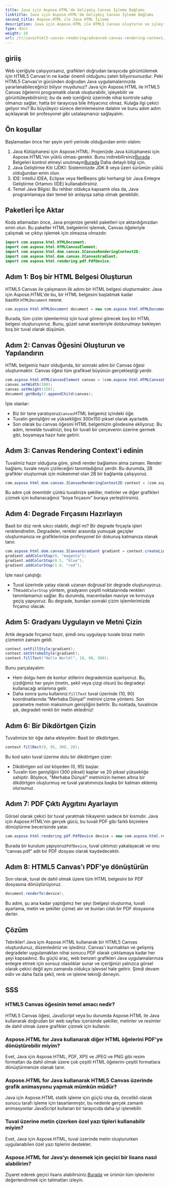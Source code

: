 ```yaml
---
title: Java için Aspose.HTML'de Gelişmiş Canvas İşleme Bağlamı
linktitle: Java için Aspose.HTML'de Gelişmiş Canvas İşleme Bağlamı
second_title: Aspose.HTML ile Java HTML İşleme
description: Java için Aspose.HTML ile HTML5 Canvas oluşturun ve işleyin. Bu güçlü Java kütüphanesini kullanarak adım adım çizim, stil ve PDF'ye aktarmayı öğrenin.
type: docs
weight: 10
url: /tr/java/html5-canvas-rendering/advanced-canvas-rendering-context/
---
```

## giriiş
Web içeriğiyle çalışıyorsanız, grafikleri doğrudan tarayıcıda görüntülemek için HTML5 Canvas'ın ne kadar önemli olduğunu zaten biliyorsunuzdur. Peki HTML5 Canvas'ın gücünden doğrudan Java uygulamalarınızda yararlanabileceğinizi biliyor muydunuz? Java için Aspose.HTML ile HTML5 Canvas öğelerini programatik olarak oluşturabilir, işleyebilir ve görüntüleyebilirsiniz; bu da web içeriğiniz üzerinde nihai kontrole sahip olmanızı sağlar; hatta bir tarayıcıya bile ihtiyacınız olmaz. Kulağa ilgi çekici geliyor mu? Bu büyüleyici sürece derinlemesine dalalım ve bunu adım adım açıklayarak bir profesyonel gibi ustalaşmanızı sağlayalım.
## Ön koşullar
Başlamadan önce her şeyin yerli yerinde olduğundan emin olalım:
1.  Java Kütüphanesi için Aspose.HTML: Projenizde Java kütüphanesi için Aspose.HTML'nin yüklü olması gerekir. Bunu indirebilirsiniz[Burada](https://releases.aspose.com/html/java/) . Belgeleri kontrol etmeyi unutmayın[Burada](https://reference.aspose.com/html/java/) Daha detaylı bilgi için.
2. Java Geliştirme Kiti (JDK): Sisteminizde JDK 8 veya üzeri sürümün yüklü olduğundan emin olun.
3. IDE: IntelliJ IDEA, Eclipse veya NetBeans gibi herhangi bir Java Entegre Geliştirme Ortamını (IDE) kullanabilirsiniz.
4. Temel Java Bilgisi: Bu rehber oldukça kapsamlı olsa da, Java programlamaya dair temel bir anlayışa sahip olmak gereklidir.
## Paketleri İçe Aktar
Koda atlamadan önce, Java projenize gerekli paketleri içe aktardığınızdan emin olun. Bu paketler HTML belgelerini işlemek, Canvas öğeleriyle çalışmak ve çıktıyı işlemek için olmazsa olmazdır.
```java
import com.aspose.html.HTMLDocument;
import com.aspose.html.HTMLCanvasElement;
import com.aspose.html.dom.canvas.ICanvasRenderingContext2D;
import com.aspose.html.dom.canvas.ICanvasGradient;
import com.aspose.html.rendering.pdf.PdfDevice;
```
## Adım 1: Boş bir HTML Belgesi Oluşturun
 HTML5 Canvas ile çalışmanın ilk adımı bir HTML belgesi oluşturmaktır. Java için Aspose.HTML'de bu, bir HTML belgesini başlatmak kadar basittir.`HTMLDocument` nesne.
```java
com.aspose.html.HTMLDocument document = new com.aspose.html.HTMLDocument();
```
Burada, tüm çizim işlemlerimiz için tuval görevi görecek boş bir HTML belgesi oluşturuyoruz. Bunu, güzel sanat eserleriyle doldurulmayı bekleyen boş bir tuval olarak düşünün.
## Adım 2: Canvas Öğesini Oluşturun ve Yapılandırın
HTML belgemiz hazır olduğunda, bir sonraki adım bir Canvas öğesi oluşturmaktır. Canvas öğesi tüm grafiksel büyünün gerçekleştiği yerdir.
```java
com.aspose.html.HTMLCanvasElement canvas = (com.aspose.html.HTMLCanvasElement) document.createElement("canvas");
canvas.setWidth(300);
canvas.setHeight(150);
document.getBody().appendChild(canvas);
```
İşte olanlar:
-  Biz bir tane yaratıyoruz`canvas`HTML belgemiz içindeki öğe.
- Tuvalin genişliğini ve yüksekliğini 300x150 piksel olarak ayarladık.
- Son olarak bu canvas öğesini HTML belgemizin gövdesine ekliyoruz.
Bu adım, temelde tuvalinizi, boş bir tuvali bir çerçevenin üzerine germek gibi, boyamaya hazır hale getirir.
## Adım 3: Canvas Rendering Context'i edinin
Tuvalimiz hazır olduğuna göre, şimdi render bağlamını alma zamanı. Render bağlamı, tuvale neyin çizileceğini tanımladığınız yerdir. Bu durumda, 2B grafikler oluşturmak için mükemmel olan 2B bir bağlamla çalışıyoruz.
```java
com.aspose.html.dom.canvas.ICanvasRenderingContext2D context = (com.aspose.html.dom.canvas.ICanvasRenderingContext2D) canvas.getContext("2d");
```
Bu adım çok önemlidir çünkü tuvalinize şekiller, metinler ve diğer grafikleri çizmek için kullanacağınız "boya fırçasını" buraya yerleştirirsiniz.
## Adım 4: Degrade Fırçasını Hazırlayın
Basit bir düz renk sıkıcı olabilir, değil mi? Bir degrade fırçayla işleri renklendirelim. Degradeler, renkler arasında yumuşak geçişler oluşturmanıza ve grafiklerinize profesyonel bir dokunuş katmanıza olanak tanır.
```java
com.aspose.html.dom.canvas.ICanvasGradient gradient = context.createLinearGradient(0, 0, canvas.getWidth(), 0);
gradient.addColorStop(0, "magenta");
gradient.addColorStop(0.5, "blue");
gradient.addColorStop(1.0, "red");
```
İşte nasıl çalıştığı:
- Tuval üzerinde yatay olarak uzanan doğrusal bir degrade oluşturuyoruz.
-  The`addColorStop` yöntem, gradyanın çeşitli noktalarında renkleri tanımlamamızı sağlar. Bu durumda, macentadan maviye ve kırmızıya geçiş yapıyoruz.
Bu degrade, bundan sonraki çizim işlemlerimizde fırçamız olacak.
## Adım 5: Gradyanı Uygulayın ve Metni Çizin
Artık degrade fırçamız hazır, şimdi onu uygulayıp tuvale biraz metin çizmenin zamanı geldi.
```java
context.setFillStyle(gradient);
context.setStrokeStyle(gradient);
context.fillText("Hello World!", 10, 90, 500);
```
Bunu parçalayalım:
- Hem dolgu hem de kontur stillerini degrademize ayarlıyoruz. Bu, çizdiğimiz her şeyin (metin, şekil veya çizgi olsun) bu degradeyi kullanacağı anlamına gelir.
-  Daha sonra şunu kullanırız:`fillText` tuval üzerinde (10, 90) koordinatlarında “Merhaba Dünya!” metnini çizme yöntemi. Son parametre metnin maksimum genişliğini belirtir.
Bu noktada, tuvalinize şık, degradeli renkli bir metin eklediniz!
## Adım 6: Bir Dikdörtgen Çizin
Tuvalimize bir öğe daha ekleyelim: Basit bir dikdörtgen.
```java
context.fillRect(0, 95, 300, 20);
```
Bu kod satırı tuval üzerine dolu bir dikdörtgen çizer:
- Dikdörtgen sol üst köşeden (0, 95) başlar.
- Tuvalin tüm genişliğini (300 piksel) kaplar ve 20 piksel yüksekliğe sahiptir.
Böylece, "Merhaba Dünya!" metninizin hemen altına bir dikdörtgen oluşturmuş ve tuval yaratımınıza başka bir katman eklemiş olursunuz.
## Adım 7: PDF Çıktı Aygıtını Ayarlayın
Görsel olarak çekici bir tuval yaratmak hikayenin sadece bir kısmıdır. Java için Aspose.HTML'nin gerçek gücü, bu tuvali PDF gibi farklı biçimlere dönüştürme becerisinde yatar.
```java
com.aspose.html.rendering.pdf.PdfDevice device = new com.aspose.html.rendering.pdf.PdfDevice("canvas.pdf");
```
 Burada bir kurulum yapıyoruz`PdfDevice`, tuval çıktımızı yakalayacak ve onu “canvas.pdf” adlı bir PDF dosyası olarak kaydedecektir.
## Adım 8: HTML5 Canvas'ı PDF'ye dönüştürün
Son olarak, tuval de dahil olmak üzere tüm HTML belgesini bir PDF dosyasına dönüştürüyoruz.
```java
document.renderTo(device);
```
Bu adım, şu ana kadar yaptığımız her şeyi (belgeyi oluşturma, tuvali ayarlama, metin ve şekiller çizme) alır ve bunları cilalı bir PDF dosyasına derler.
## Çözüm
Tebrikler! Java için Aspose.HTML kullanarak bir HTML5 Canvas oluşturdunuz, düzenlediniz ve işlediniz. Canvas'ı kurmaktan ve gelişmiş degradeler uygulamaktan nihai sonucu PDF olarak çıktılamaya kadar her şeyi kapsadınız. Bu güçlü araç, web benzeri grafikleri Java uygulamalarınıza entegre etmek için sonsuz olasılıklar sunar ve içeriğinizi yalnızca görsel olarak çekici değil aynı zamanda oldukça işlevsel hale getirir. Şimdi devam edin ve daha fazla şekil, renk ve işleme tekniği deneyin.
## SSS
### HTML5 Canvas öğesinin temel amacı nedir?
HTML5 Canvas öğesi, JavaScript veya bu durumda Aspose.HTML ile Java kullanarak doğrudan bir web sayfası içerisinde şekiller, metinler ve resimler de dahil olmak üzere grafikler çizmek için kullanılır.
### Aspose.HTML for Java kullanarak diğer HTML öğelerini PDF'ye dönüştürebilir miyim?
Evet, Java için Aspose.HTML, PDF, XPS ve JPEG ve PNG gibi resim formatları da dahil olmak üzere çok çeşitli HTML öğelerini çeşitli formatlara dönüştürmenize olanak tanır.
### Aspose.HTML for Java kullanarak HTML5 Canvas üzerinde grafik animasyonu yapmak mümkün müdür?
Java için Aspose.HTML statik işleme için güçlü olsa da, öncelikli olarak sunucu tarafı işleme için tasarlanmıştır, bu nedenle gerçek zamanlı animasyonlar JavaScript kullanan bir tarayıcıda daha iyi işlenebilir.
### Tuval üzerine metin çizerken özel yazı tipleri kullanabilir miyim?
Evet, Java için Aspose.HTML, tuval üzerinde metin oluştururken uygulanabilen özel yazı tiplerini destekler.
### Aspose.HTML for Java'yı denemek için geçici bir lisans nasıl alabilirim?
 Ziyaret ederek geçici lisans alabilirsiniz.[Burada](https://purchase.aspose.com/temporary-license/) ve ürünün tüm işlevlerini değerlendirmek için talimatları izleyin.